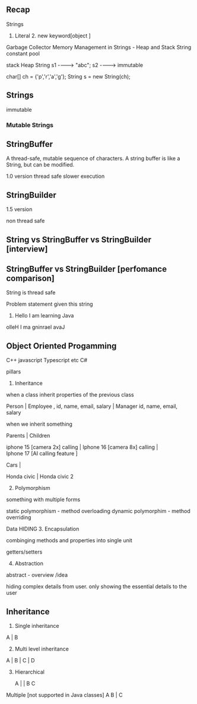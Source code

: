 ## Recap 

Strings 
1. Literal      2. new keyword[object ]


Garbage Collector 
Memory Management in Strings - Heap and Stack
String constant pool

stack            Heap 
String s1 ---->         "abc";
s2          ----> 
immutable 

char[] ch = {'p','r','a','g'};
String s = new String(ch);


## Strings
immutable 



### Mutable Strings 
## StringBuffer 

A thread-safe, mutable sequence of characters.
A string buffer is like a String, but can be modified.

1.0 version 
thread safe 
slower execution 

## StringBuilder 

1.5 version 

non thread safe

## String vs StringBuffer vs StringBuilder [interview] 


## StringBuffer vs StringBuilder [perfomance comparison]

String is thread safe 


Problem statement
given this string
1. Hello I am learning Java

olleH I ma gninrael avaJ



## Object Oriented Progamming

C++ 
javascript
Typescript etc 
C#

pillars 
1. Inheritance 



when a class inherit properties of the previous class 

Person 
    |
Employee , id, name, email, salary
    |
Manager   id, name, email, salary



when we inherit something 

Parents 
  |
Children

iphone 15 [camera 2x] calling
  |
Iphone 16 [camera 8x] calling 
  |  
Iphone 17  [AI calling feature ]


Cars 
 |

Honda civic 
  |
Honda civic 2

2. Polymorphism

something with multiple forms

static polymorphism  - method overloading 
dynamic polymorphim  - method overriding 


Data HIDING 
3. Encapsulation

combinging methods and properties into single unit 

getters/setters

4. Abstraction 

abstract - overview /idea 

hiding complex details from user.
only showing the essential details to the user


## Inheritance 


1. Single inheritance 

A 
|
B

2. Multi level inheritance 

A
|
B
|
C
|
D

3. Hierarchical 

    A
|       |
B       C

Multiple [not supported in Java classes]
  A         B
       |
       C














 





























